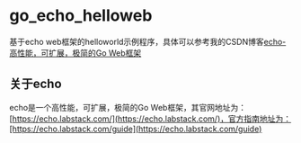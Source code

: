 # go_echo_helloweb
基于echo web框架的helloworld示例程序，具体可以参考我的CSDN博客[echo-高性能，可扩展，极简的Go Web框架](https://ccf19881030.blog.csdn.net/article/details/108138956)

## 关于echo
echo是一个高性能，可扩展，极简的Go Web框架，其官网地址为：[https://echo.labstack.com/](https://echo.labstack.com/)，官方指南地址为：[https://echo.labstack.com/guide](https://echo.labstack.com/guide)